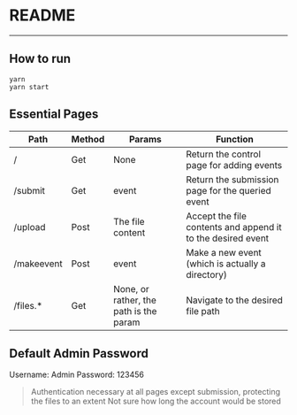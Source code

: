 # README
---
## How to run
```
yarn
yarn start
```
## Essential Pages
| Path       | Method | Params                                 | Function                                                    |
| ---------- | ------ | -------------------------------------- | ----------------------------------------------------------- |
| /          | Get    | None                                   | Return the control page for adding events                   |
| /submit    | Get    | event                                  | Return the submission page for the queried event            |
| /upload    | Post   | The file content                       | Accept the file contents and append it to the desired event |
| /makeevent | Post   | event                                  | Make a new event (which is actually a directory)            |
| /files.*   | Get    | None, or rather, the path is the param | Navigate to the desired file path                           |
## Default Admin Password
Username: Admin
Password: 123456
> Authentication necessary at all pages except submission, protecting the files to an extent
> Not sure how long the account would be stored
